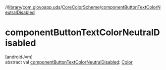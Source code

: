 //[library](../../../index.md)/[com.glovoapp.uds](../index.md)/[CoreColorScheme](index.md)/[componentButtonTextColorNeutralDisabled](component-button-text-color-neutral-disabled.md)

# componentButtonTextColorNeutralDisabled

[androidJvm]\
abstract val [componentButtonTextColorNeutralDisabled](component-button-text-color-neutral-disabled.md): [Color](https://developer.android.com/reference/kotlin/androidx/compose/ui/graphics/Color.html)
